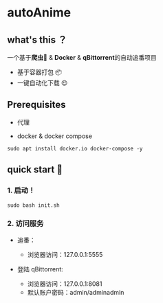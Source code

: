 # autoAnime



## what's this ？

一个基于**爬虫🦎** & **Docker** & **qBittorrent**的自动追番项目

- 基于容器打包 📦
- 一键自动化下载 😍



## Prerequisites 

- 代理

- docker & docker compose

```shell
sudo apt install docker.io docker-compose -y
```



## quick start 🚀

### 1. 启动！

```
sudo bash init.sh
```



### 2. 访问服务

- 追番：
  - 浏览器访问：127.0.0.1:5555


- 登陆 qBittorrent:
  - 浏览器访问：127.0.0.1:8081
  - 默认账户密码：admin/adminadmin

